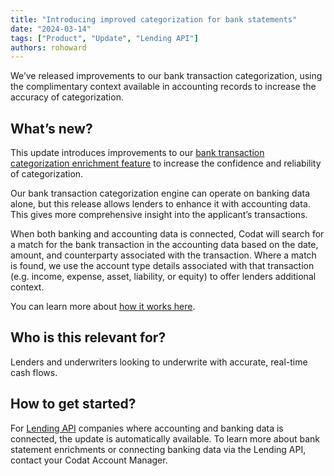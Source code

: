 ```yaml
---
title: "Introducing improved categorization for bank statements"
date: "2024-03-14"
tags: ["Product", "Update", "Lending API"]
authors: rohoward
---
```


We’ve released improvements to our bank transaction categorization, using the complimentary context available in accounting records to increase the accuracy of categorization. 

<!--truncate-->

## What’s new? 

This update introduces improvements to our [bank transaction categorization enrichment feature](/lending/features/bank-statements-overview) to increase the confidence and reliability of categorization. 

Our bank transaction categorization engine can operate on banking data alone, but this release allows lenders to enhance it with accounting data. This gives more comprehensive insight into the applicant’s transactions. 

When both banking and accounting data is connected, Codat will search for a match for the bank transaction in the accounting data based on the date, amount, and counterparty associated with the transaction. Where a match is found, we use the account type details associated with that transaction (e.g. income, expense, asset, liability, or equity) to offer lenders additional context. 

You can learn more about [how it works here](https://www.codat.io/blog/how-does-bank-transaction-categorization-actually-work/). 

## Who is this relevant for? 

Lenders and underwriters looking to underwrite with accurate, real-time cash flows. 

## How to get started? 

For [Lending API](/lending/overview) companies where accounting and banking data is connected, the update is automatically available. To learn more about bank statement enrichments or connecting banking data via the Lending API, contact your Codat Account Manager. 

